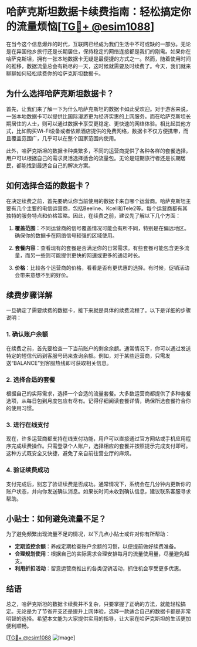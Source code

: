 # 哈萨克斯坦数据卡续费指南：轻松搞定你的流量烦恼[[TG💪+ @esim1088](https://t.me/s/esim1088)]

在当今这个信息爆炸的时代，互联网已经成为我们生活中不可或缺的一部分。无论是在异国他乡旅行还是长期居住，保持稳定的网络连接都是我们的刚需。如果你在哈萨克斯坦，拥有一张本地数据卡无疑是最便捷的方式之一。然而，随着使用时间的推移，数据流量总会有耗尽的一天，这时候就需要及时续费了。今天，我们就来聊聊如何轻松续费你的哈萨克斯坦数据卡。

## 为什么选择哈萨克斯坦数据卡？

首先，让我们来了解一下为什么哈萨克斯坦的数据卡如此受欢迎。对于游客来说，一张本地数据卡可以提供比国际漫游更为经济实惠的上网服务。而在哈萨克斯坦长期居住的人士，则可以通过数据卡享受更稳定、更快速的网络体验。相比起其他方式，比如购买Wi-Fi设备或者依赖酒店提供的免费网络，数据卡不仅方便携带，而且覆盖范围广，几乎可以在整个国家范围内使用。

此外，哈萨克斯坦的数据卡种类繁多，不同的运营商提供了各种各样的套餐选择，用户可以根据自己的需求灵活选择适合的流量包。无论是短期旅行者还是长期居民，都能找到最适合自己的解决方案。

## 如何选择合适的数据卡？

在决定续费之前，首先要确认你当前使用的数据卡来自哪个运营商。哈萨克斯坦主要有几个主要的电信运营商，包括Beeline、Kcell和Tele2等。每个运营商都有其独特的服务特点和价格策略。因此，在续费之前，建议先了解以下几个方面：

1. **覆盖范围**：不同运营商的信号覆盖情况可能会有所不同，特别是在偏远地区。确保你的数据卡在网络信号较强的区域使用。
   
2. **套餐内容**：查看现有的套餐是否满足你的日常需求。有些套餐可能包含更多流量，而另一些则可能提供更快的网速或更多的通话时长。

3. **价格**：比较各个运营商的价格，看看是否有更优惠的选择。有时候，促销活动会带来意想不到的好价。

## 续费步骤详解

一旦确定了需要续费的数据卡，接下来就是具体的续费流程了。以下是详细的步骤说明：

### 1. 确认账户余额

在续费之前，首先要检查一下当前账户的剩余余额。通常情况下，你可以通过发送特定的短信代码到客服号码来查询余额。例如，对于某些运营商，只需发送“BALANCE”到客服热线即可获取相关信息。

### 2. 选择合适的套餐

根据自己的实际需求，选择一个合适的流量套餐。大多数运营商都提供了多种套餐选项，从每日包到月度包应有尽有。记得仔细阅读套餐详情，确保所选套餐符合你的使用习惯。

### 3. 进行在线支付

现在，许多运营商都支持在线支付功能，用户可以直接通过官方网站或手机应用程序完成续费操作。只需登录个人账户，选择相应的套餐并按照提示完成支付即可。这种方式既安全又快捷，避免了亲自前往营业厅的麻烦。

### 4. 验证续费成功

支付完成后，别忘了验证续费是否成功。通常情况下，系统会在几分钟内更新你的账户状态，并向你发送确认消息。如果长时间未收到确认信息，建议联系客服寻求帮助。

## 小贴士：如何避免流量不足？

为了避免频繁出现流量不足的情况，以下几点小贴士或许对你有所帮助：

- **定期监控余额**：养成定期检查账户余额的习惯，以便提前做好续费准备。
- **合理规划使用**：根据自己的实际需求合理安排每月的流量使用量，尽量避免超支。
- **利用折扣活动**：留意运营商推出的各类促销活动，抓住机会享受更多优惠。

## 结语

总之，哈萨克斯坦的数据卡续费并不复杂，只要掌握了正确的方法，就能轻松搞定。无论是为了节省开支还是提升上网体验，选择一款适合自己的数据卡都是非常明智的选择。希望本文能为大家提供实用的指导，让大家在哈萨克斯坦的生活更加便利顺畅。

[[TG💪+ @esim1088](https://t.me/s/esim1088) ![Image](https://i.postimg.cc/4NQfJmqS/Snipaste-2025-05-13-00-14-12.png)]